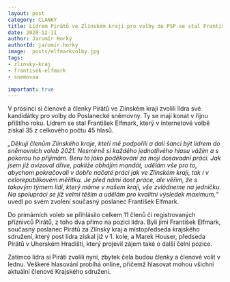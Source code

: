 ```yaml
---
layout: post
category: CLANKY
title: Lídrem Pirátů ve Zlínském kraji pro volby do PSP se stal František Elfmark
date: 2020-12-11
author: Jaromír Horký
authorId: jaromir.horky
image:  posts/elfmarkvolby.jpg
tags: 
- zlinsky-kraj
- frantisek-elfmark
- snemovna

important: true
---
```

V prosinci si členové a členky Pirátů ve Zlínském kraji zvolili lídra své kandidátky pro volby do Poslanecké sněmovny. Ty se mají konat v říjnu příštího roku. Lídrem se stal František Elfmark, který v internetové volbě získal 35 z celkového počtu 45 hlasů.

*„Děkuji členům Zlínského kraje, kteří mě podpořili a dali šanci být lídrem do sněmovních voleb 2021. Nesmírně si každého jednotlivého hlasu vážím a s pokorou ho přijímám. Beru to jako poděkování za moji dosavadní práci. Jak jsem již avizoval dříve, pakliže obhájím mandát, udělám vše pro to, abychom pokračovali v dobře načaté práci jak ve Zlínském kraji, tak i v celorepublikovém měřítku. Je před námi dost práce, ale věřím, že s takovým týmem lidí, který máme v našem kraji, vše zvládneme na jedničku. Na spolupráci se již velmi těším a udělám pro kvalitní výsledek maximum,“* uvedl po svém zvolení současný poslanec František Elfmark.

Do primárních voleb se přihlásilo celkem 11 členů či registrovaných příznivců Pirátů, z toho dva přímo na pozici lídra. Byli jimi František Elfmark, současný poslanec Pirátů za Zlínský kraj a místopředseda krajského sdružení, který post lídra získal již v 1. kole, a Marek Houser, předseda Pirátů v Uherském Hradišti, který projevil zájem také o další čelní pozice.

Zatímco lídra si Piráti zvolili nyní, zbytek čela budou členky a členové volit v lednu. Veškeré hlasování probíhá online, přičemž hlasovat mohou všichni aktuální členové Krajského sdružení.
